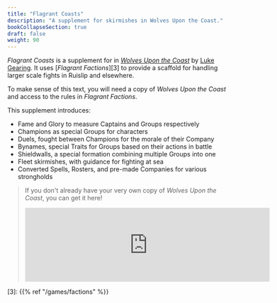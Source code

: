 ```yaml
---
title: "Flagrant Coasts"
description: "A supplement for skirmishes in Wolves Upon the Coast."
bookCollapseSection: true
draft: false
weight: 90
---
```


_Flagrant Coasts_ is a supplement for in [_Wolves Upon the Coast_][1] by [Luke Gearing][2]. It uses
[_Flagrant Factions_][3] to provide a scaffold for handling larger scale fights in Ruislip and
elsewhere.

To make sense of this text, you will need a copy of _Wolves Upon the Coast_ and access to the rules
in _Flagrant Factions_.

This supplement introduces:

- Fame and Glory to measure Captains and Groups respectively
- Champions as special Groups for characters
- Duels, fought between Champions for the morale of their Company
- Bynames, special Traits for Groups based on their actions in battle
- Shieldwalls, a special formation combining multiple Groups into one
- Fleet skirmishes, with guidance for fighting at sea
- Converted Spells, Rosters, and pre-made Companies for various strongholds

> If you don't already have your very own copy of _Wolves Upon the Coast_, you can get it here!
>
> <iframe frameborder="0"
>         src="https://itch.io/embed/1175581"
>         width="552"
>         height="167"
>         style="display: block; margin: 0 auto;"
> >
>   [Wolves Upon the Coast Grand Campaign by Luke Gearing][1]
> </iframe>

<!-- Reference Links -->

[1]: https://lukegearing.itch.io/wolves-upon-the-coast-grand-campaign
[2]: https://lukegearing.blot.im/
[3]: {{% ref "/games/factions" %}}
